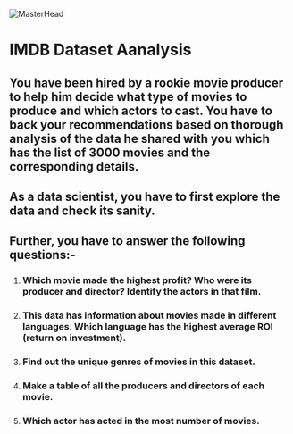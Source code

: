 ![MasterHead](https://upload.wikimedia.org/wikipedia/commons/thumb/6/69/IMDB_Logo_2016.svg/2560px-IMDB_Logo_2016.svg.png)
# IMDB Dataset Aanalysis

## You have been hired by a rookie movie producer to help him decide what type of movies to produce and which actors to cast. You have to back your recommendations based on thorough analysis of the data he shared with you which has the list of 3000 movies and the corresponding details.

## As a data scientist, you have to first explore the data and check its sanity.

## Further, you have to answer the following questions:-
1. ### <b> Which movie made the highest profit? Who were its producer and director? Identify the actors in that film.</b>
2. ### <b>This data has information about movies made in different languages. Which language has the highest average ROI (return on investment). </b>
3. ### <b> Find out the unique genres of movies in this dataset.</b>
4. ### <b> Make a table of all the producers and directors of each movie. </b>
5. ### <b> Which actor has acted in the most number of movies.



